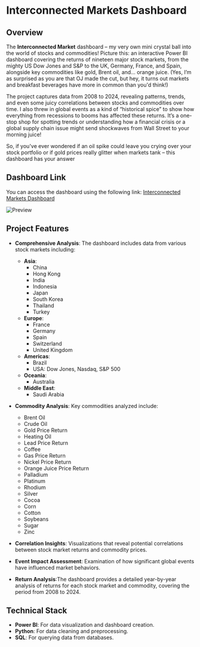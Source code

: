 # Interconnected Markets Dashboard

## Overview
The **Interconnected Market** dashboard – my very own mini crystal ball into the world of stocks and commodities! Picture this: an interactive Power BI dashboard covering the returns of nineteen major stock markets, from the mighty US Dow Jones and S&P to the UK, Germany, France, and Spain, alongside key commodities like gold, Brent oil, and... orange juice. (Yes, I’m as surprised as you are that OJ made the cut, but hey, it turns out markets and breakfast beverages have more in common than you'd think!)

The project captures data from 2008 to 2024, revealing patterns, trends, and even some juicy correlations between stocks and commodities over time. I also threw in global events as a kind of “historical spice” to show how everything from recessions to booms has affected these returns. It’s a one-stop shop for spotting trends or understanding how a financial crisis or a global supply chain issue might send shockwaves from Wall Street to your morning juice!

So, if you've ever wondered if an oil spike could leave you crying over your stock portfolio or if gold prices really glitter when markets tank – this dashboard has your answer

## Dashboard Link
You can access the dashboard using the following link:
[Interconnected Markets Dashboard](https://app.powerbi.com/links/ZEg7eANWLO?ctid=cd91c0c8-83b6-4bfd-8b69-7d65c0140912&pbi_source=linkShare)


![Preview](https://github.com/user-attachments/assets/a4915e28-36fe-4412-a2ba-73caf3d6b17c)
## Project Features
- **Comprehensive Analysis**: The dashboard includes data from various stock markets including:
  - **Asia**: 
    - China
    - Hong Kong
    - India
    - Indonesia
    - Japan
    - South Korea
    - Thailand
    - Turkey
  - **Europe**: 
    - France
    - Germany
    - Spain
    - Switzerland
    - United Kingdom
  - **Americas**: 
    - Brazil
    - USA: Dow Jones, Nasdaq, S&P 500
  - **Oceania**: 
    - Australia
  - **Middle East**: 
    - Saudi Arabia

- **Commodity Analysis**: Key commodities analyzed include:
  - Brent Oil
  - Crude Oil
  - Gold Price Return
  - Heating Oil
  - Lead Price Return
  - Coffee
  - Gas Price Return
  - Nickel Price Return
  - Orange Juice Price Return
  - Palladium
  - Platinum
  - Rhodium
  - Silver
  - Cocoa
  - Corn
  - Cotton
  - Soybeans
  - Sugar
  - Zinc

- **Correlation Insights**: Visualizations that reveal potential correlations between stock market returns and commodity prices.
- **Event Impact Assessment**: Examination of how significant global events have influenced market behaviors.
- **Return Analysis**:The dashboard provides a detailed year-by-year analysis of returns for each stock market and commodity, covering the period from 2008 to 2024. 
## Technical Stack
- **Power BI**: For data visualization and dashboard creation.
- **Python**: For data cleaning and preprocessing.
- **SQL**: For querying data from databases.

